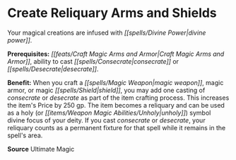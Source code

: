 ﻿---
cssclass: [feats]

---
# Create Reliquary Arms and Shields

Your magical creations are infused with _[[spells/Divine Power|divine power]]_.

**Prerequisites:** _[[feats/Craft Magic Arms and Armor|Craft Magic Arms and Armor]]_, ability to cast _[[spells/Consecrate|consecrate]]_ or _[[spells/Desecrate|desecrate]]_.

**Benefit:** When you craft a _[[spells/Magic Weapon|magic weapon]]_, magic armor, or magic _[[spells/Shield|shield]]_, you may add one casting of _consecrate_ or _desecrate_ as part of the item crafting process. This increases the item's Price by 250 gp. The item becomes a reliquary and can be used as a holy (or _[[items/Weapon Magic Abilities/Unholy|unholy]]_) symbol divine focus of your deity. If you cast _consecrate_ or _desecrate_, your reliquary counts as a permanent fixture for that spell while it remains in the spell's area.

**Source** Ultimate Magic